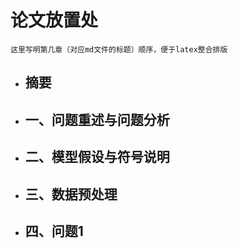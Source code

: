 # 论文放置处 
~~~
这里写明第几章（对应md文件的标题）顺序，便于latex整合排版
~~~
- ## 摘要
- ## 一、问题重述与问题分析
- ## 二、模型假设与符号说明
- ## 三、数据预处理
- ## 四、问题1
